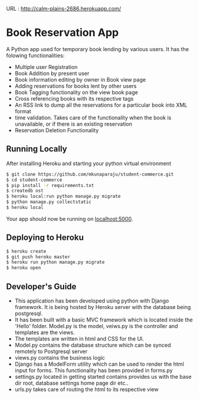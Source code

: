 URL : http://calm-plains-2686.herokuapp.com/

# Book Reservation App

A Python app used for temporary book lending by various users.
It has the folowing functionalities:
- Multiple user Registration
- Book Addition by present user
- Book information editing by owner in Book view page
- Adding reservations for books lent by other users
- Book Tagging functionality on the view book page 
- Cross referencing books with its respective tags
- An RSS link to dump all the reservations for a particular book into XML format
- time validation. Takes care of the functionality when the book is unavailable, or if there is an existing reservation
- Reservation Deletion Functionality

## Running Locally
After installing Heroku and starting your python virtual environment

```sh
$ git clone https://github.com/mkunaparaju/student-commerce.git
$ cd student-commerce
$ pip install -r requirements.txt
$ createdb ost
$ heroku local:run python manage.py migrate
$ python manage.py collectstatic
$ heroku local
```

Your app should now be running on [localhost:5000](http://localhost:5000/).

## Deploying to Heroku

```sh
$ heroku create
$ git push heroku master
$ heroku run python manage.py migrate
$ heroku open
```

## Developer's Guide

- This application has been developed using python with Django framework. It is being hosted by Heroku server with the database being postgresql.
- It has been built with a basic MVC framework which is located inside the 'Hello' folder. Model.py is the model, veiws.py is the controller and templates are the views.
- The templates are written in html and CSS for the UI.
- Model.py contains the database structure which can be synced remotely to Postgresql server
- views.py contains the business logic
- Django has a ModelForm utility which can be used to render the html input for forms. This functionality has been provided in forms.py
- settings.py located in getting started contains provides us with the base dir root, database settings home page dir etc..
- urls.py takes care of routing the html to its respective view


